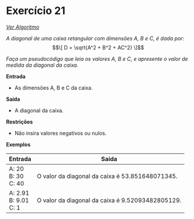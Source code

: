 # Exercício 21

[*Ver Algoritmo*](Algoritmo21.md)

*A diagonal de uma caixa retangular com dimensões A, B e C, é dada por:*
$$\[ D = \sqrt{A^2 + B^2 + AC^2} \]$$

*Faça um pseudocódigo que leia os valores A, B e C, e apresente o valor de medida da diagonal da caixa.*

**Entrada**
- As dimensões A, B e C da caixa.

**Saída**
- A diagonal da caixa.

**Restrições**
- Não insira valores negativos ou nulos.

**Exemplos**

| Entrada  | Saída                           |
|----------|---------------------------------|
| A: 20 <br>B: 30<br>C: 40      | O valor da diagonal da caixa é 53.851648071345. |
| A: 2.91 <br>B: 9.01<br> C: 1| O valor da diagonal da caixa é 9.52093482805129. |

